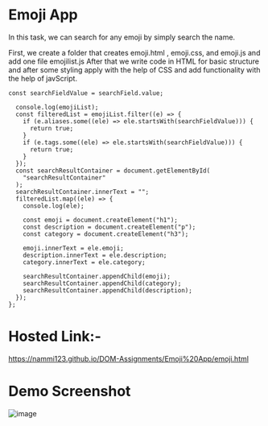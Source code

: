 # Emoji App
In this task, we can search for any emoji by simply search the name.

First, we create a folder that creates emoji.html , emoji.css, and emoji.js and add one file emojilist.js After that we write code in HTML for basic structure and after some styling apply with the help of CSS and add functionality with the help of javScript.

```
const searchFieldValue = searchField.value;

  console.log(emojiList);
  const filteredList = emojiList.filter((e) => {
    if (e.aliases.some((ele) => ele.startsWith(searchFieldValue))) {
      return true;
    }
    if (e.tags.some((ele) => ele.startsWith(searchFieldValue))) {
      return true;
    }
  });
  const searchResultContainer = document.getElementById(
    "searchResultContainer"
  );
  searchResultContainer.innerText = "";
  filteredList.map((ele) => {
    console.log(ele);

    const emoji = document.createElement("h1");
    const description = document.createElement("p");
    const category = document.createElement("h3");

    emoji.innerText = ele.emoji;
    description.innerText = ele.description;
    category.innerText = ele.category;

    searchResultContainer.appendChild(emoji);
    searchResultContainer.appendChild(category);
    searchResultContainer.appendChild(description);
  });
};

```

# Hosted Link:-
https://nammi123.github.io/DOM-Assignments/Emoji%20App/emoji.html
# Demo Screenshot
![image](https://github.com/nammi123/DOM-Assignments/assets/96935962/aa29ea2e-420e-47b1-9d7a-13423bc00a1c)
